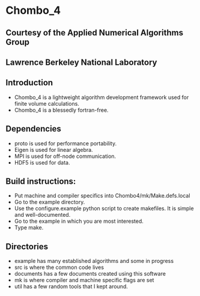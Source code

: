 # Chombo_4
## Courtesy of the Applied Numerical Algorithms Group
## Lawrence Berkeley National Laboratory

## Introduction
* Chombo_4 is a lightweight algorithm development framework used for finite volume calculations.
* Chombo_4 is a blessedly fortran-free.


## Dependencies
* proto is used for performance portability.
* Eigen is used for linear algebra.
* MPI is used for off-node communication.
* HDF5 is used for data.

## Build instructions:
* Put machine and compiler specifics into Chombo4/mk/Make.defs.local
* Go to the example directory.
* Use the configure.example python script to create makefiles. It is simple and well-documented.
* Go to the example in which you are most interested.
* Type make.

## Directories
* example has many established algorithms and some in progress
* src is where the common code lives
* documents has a few documents created using this software
* mk  is where compiler and machine specific flags are set
* util has a few random tools that I kept around.


